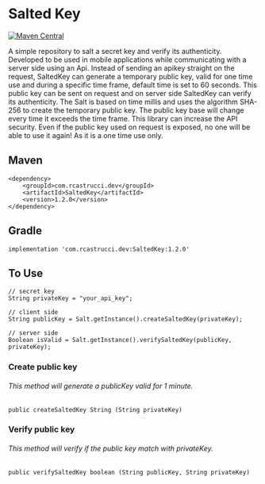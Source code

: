 # Salted Key

[![Maven Central](https://img.shields.io/maven-central/v/com.rcastrucci.dev/SaltedKey.svg)](https://central.sonatype.com/artifact/com.rcastrucci.dev/SaltedKey/1.2.0)

A simple repository to salt a secret key and verify its authenticity. Developed to be used in mobile applications while communicating with a server side using an Api. Instead of sending an apikey straight on the request, SaltedKey can generate a temporary public key, valid for one time use and during a specific time frame, default time is set to 60 seconds. This public key can be sent on request and on server side SaltedKey can verify its authenticity. The Salt is based on time millis and uses the algorithm SHA-256 to create the temporary public key. The public key base will change every time it exceeds the time frame. This library can increase the API security. Even if the public key used on request is exposed, no one will be able to use it again! As it is a one time use only.

## Maven
    <dependency>
        <groupId>com.rcastrucci.dev</groupId>
        <artifactId>SaltedKey</artifactId>
        <version>1.2.0</version>
    </dependency>
    
## Gradle
    implementation 'com.rcastrucci.dev:SaltedKey:1.2.0'

## To Use
    // secret key
    String privateKey = "your_api_key";
    
    // client side
    String publicKey = Salt.getInstance().createSaltedKey(privateKey);
    
    // server side
    Boolean isValid = Salt.getInstance().verifySaltedKey(publicKey, privateKey);
    


### Create public key
###### This method will generate a publicKey valid for 1 minute.
    public createSaltedKey String (String privateKey)

### Verify public key
###### This method will verify if the public key match with privateKey.
    public verifySaltedKey boolean (String publicKey, String privateKey)
